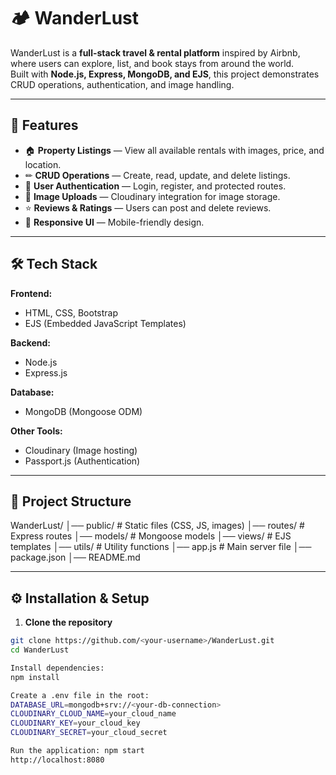 # 🏕️ WanderLust

WanderLust is a **full-stack travel & rental platform** inspired by Airbnb, where users can explore, list, and book stays from around the world.  
Built with **Node.js, Express, MongoDB, and EJS**, this project demonstrates CRUD operations, authentication, and image handling.

---

## 🚀 Features

- 🏠 **Property Listings** — View all available rentals with images, price, and location.
- ✏ **CRUD Operations** — Create, read, update, and delete listings.
- 🔑 **User Authentication** — Login, register, and protected routes.
- 📸 **Image Uploads** — Cloudinary integration for image storage.
- ⭐ **Reviews & Ratings** — Users can post and delete reviews.
- 📱 **Responsive UI** — Mobile-friendly design.

---

## 🛠 Tech Stack

**Frontend:**
- HTML, CSS, Bootstrap
- EJS (Embedded JavaScript Templates)

**Backend:**
- Node.js
- Express.js

**Database:**
- MongoDB (Mongoose ODM)

**Other Tools:**
- Cloudinary (Image hosting)
- Passport.js (Authentication)

---

## 📂 Project Structure
WanderLust/
│── public/ # Static files (CSS, JS, images)
│── routes/ # Express routes
│── models/ # Mongoose models
│── views/ # EJS templates
│── utils/ # Utility functions
│── app.js # Main server file
│── package.json
│── README.md


---

## ⚙️ Installation & Setup

1. **Clone the repository**
```sh
git clone https://github.com/<your-username>/WanderLust.git
cd WanderLust

Install dependencies:
npm install

Create a .env file in the root:
DATABASE_URL=mongodb+srv://<your-db-connection>
CLOUDINARY_CLOUD_NAME=your_cloud_name
CLOUDINARY_KEY=your_cloud_key
CLOUDINARY_SECRET=your_cloud_secret

Run the application: npm start
http://localhost:8080

